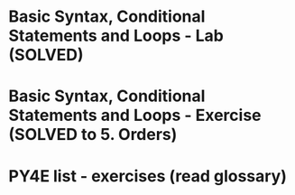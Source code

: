 # Basic Syntax, Conditional Statements and Loops - Lab (SOLVED)

# Basic Syntax, Conditional Statements and Loops - Exercise (SOLVED to 5. Orders)

# PY4E list - exercises (read glossary)
